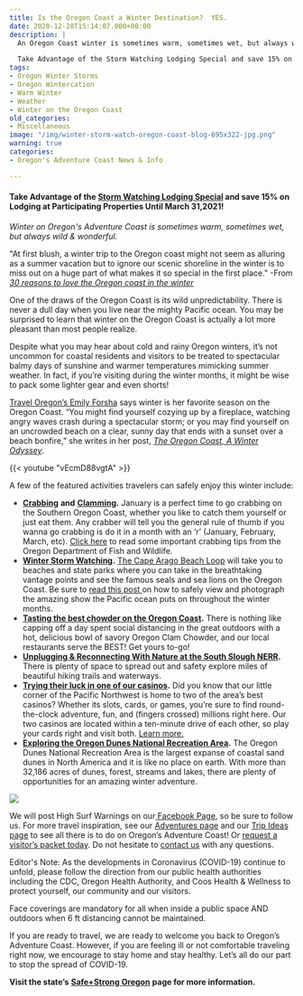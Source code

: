 ```yaml
---
title: Is the Oregon Coast a Winter Destination?  YES.
date: 2020-12-28T15:14:07.000+00:00
description: |
  An Oregon Coast winter is sometimes warm, sometimes wet, but always wild and wonderful. One of the draws of the Oregon Coast is its wild unpredictability. There is never a dull day when you live near the mighty Pacific ocean.

  Take Advantage of the Storm Watching Lodging Special and save 15% on Lodging at Participating Properties Until March 31,2021!
tags:
- Oregon Winter Storms
- Oregon Wintercation
- Warm Winter
- Weather
- Winter on the Oregon Coast
old_categories:
- Miscellaneous
image: "/img/winter-storm-watch-oregon-coast-blog-695x322-jpg.png"
warning: true
categories:
- Oregon's Adventure Coast News & Info

---
```

#### Take Advantage of the [Storm Watching Lodging Special](https://www.oregonsadventurecoast.com/storm15/) and save 15% on Lodging at Participating Properties Until March 31,2021!

_Winter on Oregon's Adventure Coast is sometimes warm, sometimes wet, but always wild & wonderful._

"At first blush, a winter trip to the Oregon coast might not seem as alluring as a summer vacation but to ignore our scenic shoreline in the winter is to miss out on a huge part of what makes it so special in the first place." -From [_30 reasons to love the Oregon coast in the winter_](https://www.oregonlive.com/travel/2018/02/30_reasons_to_love_the_oregon.html)

One of the draws of the Oregon Coast is its wild unpredictability. There is never a dull day when you live near the mighty Pacific ocean. You may be surprised to learn that winter on the Oregon Coast is actually a lot more pleasant than most people realize.

Despite what you may hear about cold and rainy Oregon winters, it’s not uncommon for coastal residents and visitors to be treated to spectacular balmy days of sunshine and warmer temperatures mimicking summer weather. In fact, if you’re visiting during the winter months, it might be wise to pack some lighter gear and even shorts!

[Travel Oregon’s Emily Forsha](http://traveloregon.com/author/eforsha/) says winter is her favorite season on the Oregon Coast. “You might find yourself cozying up by a fireplace, watching angry waves crash during a spectacular storm; or you may find yourself on an uncrowded beach on a clear, sunny day that ends with a sunset over a beach bonfire,” she writes in her post, [_The Oregon Coast, A Winter Odyssey_](http://traveloregon.com/trip-ideas/oregon-stories/the-oregon-coast-a-winter-odyssey/%20).

{{< youtube "vEcmD88vgtA" >}}

A few of the featured activities travelers can safely enjoy this winter include:

* [**Crabbing**](/crabbing-clamming) **and** [**Clamming**](/clamming)**.** January is a perfect time to go crabbing on the Southern Oregon Coast, whether you like to catch them yourself or just eat them. Any crabber will tell you the general rule of thumb if you wanna go crabbing is do it in a month with an ‘r’ (January, February, March, etc). [Click here](https://myodfw.com/articles/how-crab) to read some important crabbing tips from the Oregon Department of Fish and Wildlife.
* [**Winter Storm Watching**](https://www.oregonsadventurecoast.com/blog/winter-storm-watching-is-awe-inspiring-on-oregon-s-adventure-coast/)**.** [The Cape Arago Beach Loop](https://www.oregonsadventurecoast.com/tripideas/explore-the-cape-arago-beach-loop/) will take you to beaches and state parks where you can take in the breathtaking vantage points and see the famous seals and sea lions on the Oregon Coast. Be sure to [read this post ](https://www.oregonsadventurecoast.com/blog/how-to-stay-safe-while-winter-storm-watching/)on how to safely view and photograph the amazing show the Pacific ocean puts on throughout the winter months.
* [**Tasting the best chowder on the Oregon Coast**](https://www.oregonsadventurecoast.com/blog/who-has-the-best-clam-chowder-on-oregon-s-adventure-coast/)**.** There is nothing like capping off a day spent social distancing in the great outdoors with a hot, delicious bowl of savory Oregon Clam Chowder, and our local restaurants serve the BEST! Get yours to-go!
* [**Unplugging & Reconnecting With Nature at the South Slough NERR**](https://www.oregonsadventurecoast.com/blog/unplug-reconnect-with-nature-at-the-south-slough-nerr/)**.** There is plenty of space to spread out and safety explore miles of beautiful hiking trails and waterways.
* [**Trying their luck in one of our casinos**](https://www.oregonsadventurecoast.com/blog/try-your-luck-on-oregon-s-adventure-coast/)**.** Did you know that our little corner of the Pacific Northwest is home to two of the area’s best casinos? Whether its slots, cards, or games, you’re sure to find round-the-clock adventure, fun, and (fingers crossed) millions right here. Our two casinos are located within a ten-minute drive of each other, so play your cards right and visit both. [Learn more.](https://www.oregonsadventurecoast.com/blog/try-your-luck-on-oregon-s-adventure-coast)
* [**Exploring the Oregon Dunes National Recreation Area**](https://www.oregonsadventurecoast.com/tripideas/oregon-dunes-national-recreation-area/)**.** The Oregon Dunes National Recreation Area is the largest expanse of coastal sand dunes in North America and it is like no place on earth. With more than 32,186 acres of dunes, forest, streams and lakes, there are plenty of opportunities for an amazing winter adventure.

![](/img/winter-oregons-adventure-coast-blog-695x322-jpg.png)

We will post High Surf Warnings on our[ Facebook Page](https://www.facebook.com/OregonsAdventureCoast/), so be sure to follow us. For more travel inspiration, see our [Adventures page](https://www.oregonsadventurecoast.com/adventures) and our [Trip Ideas page](https://www.oregonsadventurecoast.com/tripideas) to see all there is to do on Oregon’s Adventure Coast! Or [request a visitor’s packet today](https://www.oregonsadventurecoast.com/contact/#contactform). Do not hesitate to [contact us](https://www.oregonsadventurecoast.com/contact/) with any questions.

Editor's Note: As the developments in Coronavirus (COVID-19) continue to unfold, please follow the direction from our public health authorities including the CDC, Oregon Health Authority, and Coos Health & Wellness to protect yourself, our community and our visitors.

Face coverings are mandatory for all when inside a public space AND outdoors when 6 ft distancing cannot be maintained.

If you are ready to travel, we are ready to welcome you back to Oregon’s Adventure Coast. However, if you are feeling ill or not comfortable traveling right now, we encourage to stay home and stay healthy. Let’s all do our part to stop the spread of COVID-19.

**Visit the state’s** [**Safe+Strong Oregon**](https://www.safestrongoregon.org/) **page for more information.**